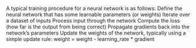 A typical training procedure for a neural network is as follows:
Define the neural network that has some learnable parameters (or weights)
Iterate over a dataset of inputs
Process input through the network
Compute the loss (how far is the output from being correct)
Propagate gradients back into the network’s parameters
Update the weights of the network, typically using a simple update rule: weight = weight - learning_rate * gradient
